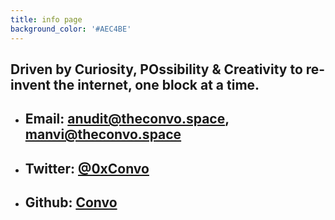 ```yaml
---
title: info page
background_color: '#AEC4BE'
---
```

## Driven by Curiosity, POssibility & Creativity to re-invent the internet, one block at a time.

- ## Email: [anudit@theconvo.space](mailto:anudit@gmail.com), [manvi@theconvo.space](mailto:anudit@gmail.com)
- ## Twitter: [@0xConvo](https://twitter.com/0xConvo)
- ## Github: [Convo](https://github.com/anudit/convo)
